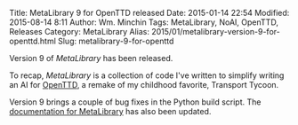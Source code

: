 Title: MetaLibrary 9 for OpenTTD released
Date: 2015-01-14 22:54
Modified: 2015-08-14 8:11
Author: Wm. Minchin
Tags: MetaLibrary, NoAI, OpenTTD, Releases
Category: MetaLibrary
Alias: 2015/01/metalibrary-version-9-for-openttd.html
Slug: metalibrary-9-for-openttd

Version 9 of *MetaLibrary* has been released.

To recap, *MetaLibrary* is a collection of code I've written to simplify
writing an AI for [OpenTTD](http://www.openttd.org/), a remake of my childhood
favorite, Transport Tycoon.

Version 9 brings a couple of bug fixes in the Python build script. The
[documentation for MetaLibrary](http://minchin.ca/openttd-metalibrary/) has
also been updated.

<!-- read more -->
